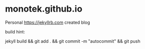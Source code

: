 # monotek.github.io

Personal https://jekyllrb.com created blog

build hint:

jekyll build && git add . && git commit -m "autocommit" && git push

